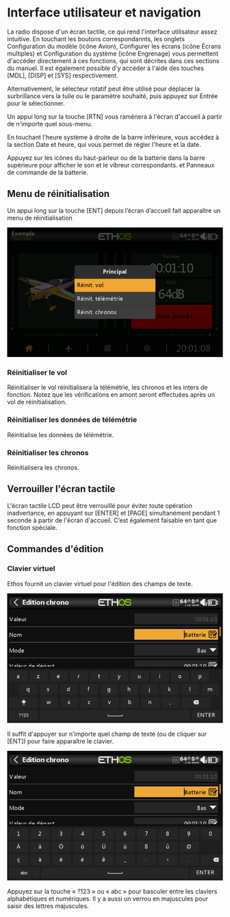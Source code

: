 # Interface utilisateur et navigation

La radio dispose d'un écran tactile, ce qui rend l'interface utilisateur assez intuitive. En touchant les boutons correspondannts, les onglets Configuration du modèle (icône Avion), Configurer les écrans (icône Écrans multiples) et Configuration du système (icône Engrenage) vous permettent d'accéder directement à ces fonctions, qui sont décrites dans ces sections du manuel. Il est également possible d'y accéder à l'aide des touches \[MDL], \[DISP] et \[SYS] respectivement.

Alternativement, le sélecteur rotatif peut être utilisé pour déplacer la surbrillance vers la tuile ou le paramètre souhaité, puis appuyez sur Entrée pour le sélectionner.

Un appui long sur la touche \[RTN] vous ramènera à l'écran d'accueil à partir de n'importe quel sous-menu.

En touchant l'heure système à droite de la barre inférieure, vous accédez à la section Date et heure, qui vous permet de régler l'heure et la date.

Appuyez sur les icônes du haut-parleur ou de la batterie dans la barre supérieure pour afficher le son et le vibreur correspondants. et Panneaux de commande de la batterie.

## Menu de réinitialisation

Un appui long sur la touche \[ENT] depuis l’écran d’accueil fait apparaître un menu de réinitialisation

![Menu de réinitialisation](.gitbook/assets/resetmenu.png)

### **Réinitialiser le vol**

Réinitialiser le vol réinitialisera la télémétrie, les chronos et les inters de fonction. Notez que les vérifications en amont seront effectuées après un vol de réinitialisation.

### **Réinitialiser les données de télémétrie**

Réinitialise les données de télémétrie.

### **Réinitialiser les chronos**

Réinitialisera les chronos.

## Verrouiller l'écran tactile

L'écran tactile LCD peut être verrouillé pour éviter toute opération inadvertance, en appuyant sur \[ENTER] et \[PAGE] simultanément pendant 1 seconde à partir de l'écran d'accueil. C’est également faisable en tant que fonction spéciale.

## Commandes d'édition

### **Clavier virtuel**

Ethos fournit un clavier virtuel pour l'édition des champs de texte.

![Clavier AZERTY](.gitbook/assets/keyboard1.png)

Il suffit d'appuyer sur n'importe quel champ de texte (ou de cliquer sur \[ENT]) pour faire apparaître le clavier.

![Clavier chiffres](.gitbook/assets/keyboard2.png)

Appuyez sur la touche « ?123 » ou « abc » pour basculer entre les claviers alphabétiques et numériques. Il y a aussi un verrou en majuscules pour saisir des lettres majuscules.
